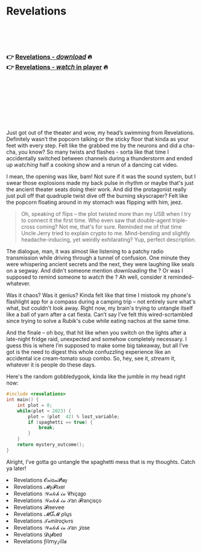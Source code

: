 <h1>Revelations</h1>

<br><br><br>

<h3>👉 <a href="https://Chucks-robsigeswirk1970.github.io/qxjrdzvveu/">Revelations - 𝘥𝘰𝘸𝘯𝘭𝘰𝘢𝘥</a> 🔥<br>
👉 <a href="https://Chucks-robsigeswirk1970.github.io/qxjrdzvveu/">Revelations - 𝘸𝘢𝘵𝘤𝘩 in player</a> 🔥
</h3>



<br><br><br><br><br><br><br>


Just got out of the theater and wow, my head’s swimming from Revelations. Definitely wasn’t the popcorn talking or the sticky floor that kinda as your feet with every step. Felt like the   grabbed me by the neurons and did a cha-cha, you know? So many twists and flashes - sorta like that time I accidentally switched between channels during a thunderstorm and ended up 𝘸𝘢𝘵𝘤𝘩𝘪𝘯𝘨 half a cooking show and a rerun of a dancing cat video.

I mean, the opening was like, bam! Not sure if it was the sound system, but I swear those explosions made my back pulse in rhythm or maybe that's just the ancient theater seats doing their work. And did the protagonist really just pull off that quadruple twist dive off the burning skyscraper? Felt like the popcorn floating around in my stomach was flipping with him, jeez.

> Oh, speaking of flips – the plot twisted more than my USB when I try to connect it the first time. Who even saw that double-agent triple-cross coming? Not me, that's for sure. Reminded me of that time Uncle Jerry tried to explain crypto to me. Mind-bending and slightly headache-inducing, yet weirdly exhilarating? Yup, perfect description.

The dialogue, man, it was almost like listening to a patchy radio transmission while driving through a tunnel of confusion. One minute they were whispering ancient secrets and the next, they were laughing like seals on a segway. And didn't someone mention 𝘥𝘰𝘸𝘯𝘭𝘰𝘢𝘥𝘪𝘯𝘨 the  ? Or was I supposed to remind someone to 𝘸𝘢𝘵𝘤𝘩 the  ? Ah well, consider it reminded-whatever.

Was it chaos? Was it genius? Kinda felt like that time I mistook my phone's flashlight app for a compass during a camping trip – not entirely sure what's what, but couldn't look away. Right now, my brain's trying to untangle itself like a ball of yarn after a cat fiesta. Can’t say I’ve felt this wired-scrtambled since trying to solve a Rubik's cube while eating nachos at the same time.

And the finale – oh boy, that hit like when you switch on the lights after a late-night fridge raid, unexpected and somehow completely necessary. I guess this is where I’m supposed to make some big takeaway, but all I’ve got is the need to digest this whole confuzzling experience like an accidental ice cream-tomato soup combo. So, hey, see it, 𝘴𝘵𝘳𝘦𝘢𝘮 it, whatever it is people do these days.

Here's the random gobbledygook, kinda like the jumble in my head right now:

```c
#include <revelations>
int main() {
    int plot = 0;
    while(plot < 2023) {
        plot = (plot  42) % lost_variable;
        if (spaghetti == true) {
            break;
        }
    }
    return mystery_outcome();
}
```

Alright, I’ve gotta go untangle the spaghetti mess that is my thoughts. Catch ya later!

<li>Revelations 𝓞𝓃𝗂𝗈𝓃𝓟𝗅𝖆𝗒</li>
<li>Revelations 𝓜𝗒𝓕𝗅𝗂𝗑𝖾𝗋</li>
<li>Revelations 𝒲𝒶𝓉𝒸𝒽 𝒾𝓃 𝓒𝗁𝗂ç𝖺𝗀𝗈</li>
<li>Revelations 𝒲𝒶𝓉𝒸𝒽 𝒾𝓃 𝒮𝖺𝗇 𝓕𝗋𝖺𝗇ç𝗂𝗌ç𝗈</li>
<li>Revelations 𝓕𝗋𝖾𝖾ν𝖾𝖾</li>
<li>Revelations 𝓜Ɠ𝓜 ρ𝗅ų𝗌</li>
<li>Revelations 𝒯𝒶𝗆𝗂𝗅𝗋𝗈ç𝗄𝑒𝗋𝗌</li>
<li>Revelations 𝒲𝒶𝓉𝒸𝒽 𝒾𝓃 𝒮𝖺𝗇 𝒥𝗈𝗌𝖾</li>
<li>Revelations 𝓓ų𝓫𝖻𝖾𝖽</li>
<li>Revelations ƒ𝗂𝗅𝗆𝗒𝓏𝗂𝗅𝗅𝖆</li>
